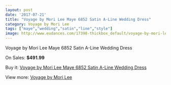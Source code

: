 ```yaml
---
layout: post
date: '2017-07-21'
title: "Voyage by Mori Lee Maye 6852 Satin A-Line Wedding Dress"
category: Voyage by Mori Lee
tags: ["maye","wedding","satin","line","style"]
image: http://www.eudances.com/17398-thickbox_default/voyage-by-mori-lee-maye-6852-satin-a-line-wedding-dress.jpg
---
```

Voyage by Mori Lee Maye 6852 Satin A-Line Wedding Dress

On Sales: **$491.99**
<a href="https://www.eudances.com/en/voyage-by-mori-lee/5081-voyage-by-mori-lee-maye-6852-satin-a-line-wedding-dress.html"><amp-img layout="responsive" width="600" height="600" src="//www.eudances.com/17398-thickbox_default/voyage-by-mori-lee-maye-6852-satin-a-line-wedding-dress.jpg" alt="Voyage by Mori Lee Maye 6852 Satin A-Line Wedding Dress 0" /></a>
<a href="https://www.eudances.com/en/voyage-by-mori-lee/5081-voyage-by-mori-lee-maye-6852-satin-a-line-wedding-dress.html"><amp-img layout="responsive" width="600" height="600" src="//www.eudances.com/17400-thickbox_default/voyage-by-mori-lee-maye-6852-satin-a-line-wedding-dress.jpg" alt="Voyage by Mori Lee Maye 6852 Satin A-Line Wedding Dress 1" /></a>
<a href="https://www.eudances.com/en/voyage-by-mori-lee/5081-voyage-by-mori-lee-maye-6852-satin-a-line-wedding-dress.html"><amp-img layout="responsive" width="600" height="600" src="//www.eudances.com/17399-thickbox_default/voyage-by-mori-lee-maye-6852-satin-a-line-wedding-dress.jpg" alt="Voyage by Mori Lee Maye 6852 Satin A-Line Wedding Dress 2" /></a>

Buy it: [Voyage by Mori Lee Maye 6852 Satin A-Line Wedding Dress](https://www.eudances.com/en/voyage-by-mori-lee/5081-voyage-by-mori-lee-maye-6852-satin-a-line-wedding-dress.html "Voyage by Mori Lee Maye 6852 Satin A-Line Wedding Dress")

View more: [Voyage by Mori Lee](https://www.eudances.com/en/47-voyage-by-mori-lee "Voyage by Mori Lee")